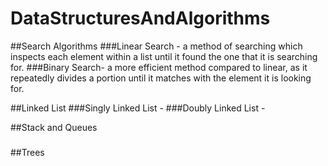 # DataStructuresAndAlgorithms

##Search Algorithms
###Linear Search - a method of searching which inspects each element within a list until it found the one that it is searching for.
###Binary Search- a more efficient method compared to linear, as it repeatedly divides a portion until it matches with the element it is looking for.

##Linked List
###Singly Linked List - 
###Doubly Linked List - 

##Stack and Queues
###
###
###
###

##Trees
###
